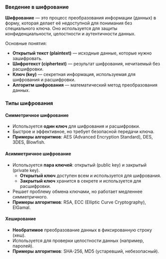 ### Введение в шифрование

**Шифрование** — это процесс преобразования информации (данных) в форму, которая делает её недоступной для понимания без специального ключа. Оно используется для защиты конфиденциальности, целостности и аутентичности данных.

Основные понятия:
- **Открытый текст (plaintext)** — исходные данные, которые нужно зашифровать.
- **Шифротекст (ciphertext)** — результат шифрования, нечитаемый без расшифровки.
- **Ключ (key)** — секретная информация, используемая для шифрования и расшифровки.
- **Алгоритм шифрования** — математический метод преобразования данных.

### Типы шифрования

#### Симметричное шифрование

- Используется **один ключ** для шифрования и расшифровки.
- Быстрое и эффективное, но требует безопасной передачи ключа.
- **Примеры алгоритмов**: AES (Advanced Encryption Standard), DES, 3DES, Blowfish.

#### Асимметричное шифрование

- Используется **пара ключей**: открытый (public key) и закрытый (private key).
	- **Открытый ключ** доступен всем и используется для шифрования.
    - **Закрытый ключ** хранится в секрете и используется для расшифровки.
- Решает проблему обмена ключами, но работает медленнее симметричного.
- **Примеры алгоритмов**: RSA, ECC (Elliptic Curve Cryptography), ElGamal.

#### Хеширование

- **Необратимое** преобразование данных в фиксированную строку (хеш).
- Используется для проверки целостности данных (например, паролей).
- **Примеры алгоритмов**: SHA-256, MD5 (устаревший, небезопасный).